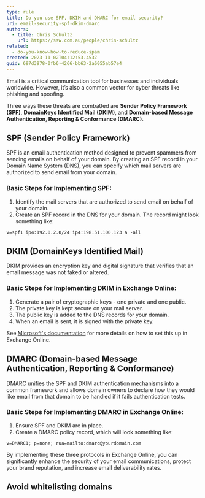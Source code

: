```yaml
---
type: rule
title: Do you use SPF, DKIM and DMARC for email security?
uri: email-security-spf-dkim-dmarc
authors:
  - title: Chris Schultz
    url: https://ssw.com.au/people/chris-schultz
related:
  - do-you-know-how-to-reduce-spam
created: 2023-11-02T04:12:53.453Z
guid: 697d3978-0fb6-4266-bb63-2a6055ab57e4
---
```

Email is a critical communication tool for businesses and individuals worldwide. However, it’s also a common vector for cyber threats like phishing and spoofing.

Three ways these threats are combatted are **Sender Policy Framework (SPF)**, **DomainKeys Identified Mail (DKIM)**, and **Domain-based Message Authentication, Reporting & Conformance (DMARC)**.

<!--endintro-->

## SPF (Sender Policy Framework)

SPF is an email authentication method designed to prevent spammers from sending emails on behalf of your domain. By creating an SPF record in your Domain Name System (DNS), you can specify which mail servers are authorized to send email from your domain.

### Basic Steps for Implementing SPF:

1. Identify the mail servers that are authorized to send email on behalf of your domain.
2. Create an SPF record in the DNS for your domain. The record might look something like:

```
v=spf1 ip4:192.0.2.0/24 ip4:198.51.100.123 a -all
```

## DKIM (DomainKeys Identified Mail)

DKIM provides an encryption key and digital signature that verifies that an email message was not faked or altered.

### Basic Steps for Implementing DKIM in Exchange Online:

1. Generate a pair of cryptographic keys - one private and one public.
2. The private key is kept secure on your mail server.
3. The public key is added to the DNS records for your domain.
4. When an email is sent, it is signed with the private key.

See [Microsoft's documentation](https://learn.microsoft.com/en-us/microsoft-365/security/office-365-security/email-authentication-dkim-configure?view=o365-worldwide) for more details on how to set this up in Exchange Online.

## DMARC (Domain-based Message Authentication, Reporting & Conformance)

DMARC unifies the SPF and DKIM authentication mechanisms into a common framework and allows domain owners to declare how they would like email from that domain to be handled if it fails authentication tests.

### Basic Steps for Implementing DMARC in Exchange Online:

1. Ensure SPF and DKIM are in place.
2. Create a DMARC policy record, which will look something like:

```
v=DMARC1; p=none; rua=mailto:dmarc@yourdomain.com
```

By implementing these three protocols in Exchange Online, you can significantly enhance the security of your email communications, protect your brand reputation, and increase email deliverability rates.

## Avoid whitelisting domains